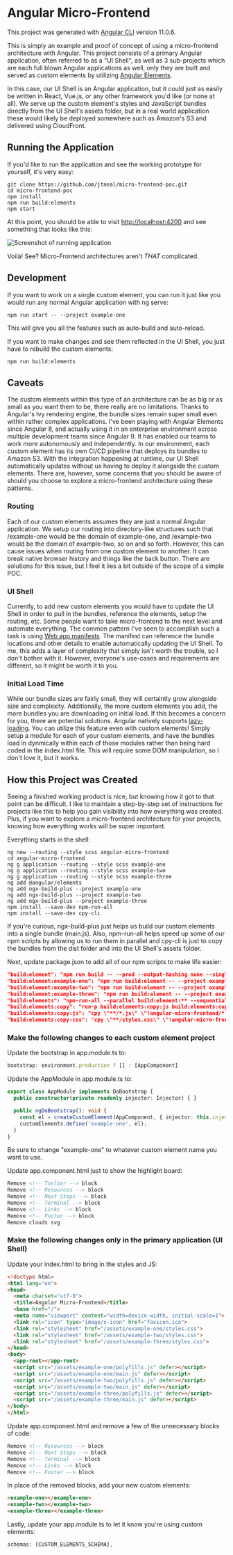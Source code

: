 # Angular Micro-Frontend

This project was generated with [Angular CLI](https://github.com/angular/angular-cli) version 11.0.6.

This is simply an example and proof of concept of using a micro-frontend
architecture with Angular. This project consists of a primary Angular
application, often referred to as a "UI Shell", as well as 3 sub-projects which
are each full blown Angular applications as well, only they are built and served
as custom elements by utilizing
[Angular Elements](https://angular.io/guide/elements).

In this case, our UI Shell is an Angular application, but it could just as
easily be written in React, Vue.js, or any other framework you'd like (or none
at all). We serve up the custom element's styles and JavaScript bundles directly
from the UI Shell's assets folder, but in a real world application these would
likely be deployed somewhere such as Amazon's S3 and delivered using CloudFront.

## Running the Application

If you'd like to run the application and see the working prototype for yourself, it's very easy:

```shell
git clone https://github.com/jtneal/micro-frontend-poc.git
cd micro-frontend-poc
npm install
npm run build:elements
npm start
```

At this point, you should be able to visit
[http://localhost:4200](http://localhost:4200)
and see something that looks like this:

![Screenshot of running application](/example.png?raw=true)

Voilà! See? Micro-Frontend architectures aren't _THAT_ complicated.

## Development

If you want to work on a single custom element, you can run it just like you
would run any normal Angular application with ng serve:

```shell
npm run start -- --project example-one
```

This will give you all the features such as auto-build and auto-reload.

If you want to make changes and see them reflected in the UI Shell, you just
have to rebuild the custom elements:

```shell
npm run build:elements
```

## Caveats

The custom elements within this type of an architecture can be as big or as
small as you want them to be, there really are no limitations. Thanks to
Angular's Ivy rendering engine, the bundle sizes remain super small even within
rather complex applications. I've been playing with Angular Elements since
Angular 8, and actually using it in an enterprise environment across multiple
development teams since Angular 9. It has enabled our teams to work more
autonomously and independently. In our environment, each custom element has its
own CI/CD pipeline that deploys its bundles to Amazon S3. With the integration
happening at runtime, our UI Shell automatically updates without us having to
deploy it alongside the custom elements. There are, however, some concerns that
you should be aware of should you choose to explore a micro-frontend
architecture using these patterns.

### Routing

Each of our custom elements assumes they are just a normal Angular application.
We setup our routing into directory-like structures such that /example-one would
be the domain of example-one, and /example-two would be the domain of
example-two, so on and so forth. However, this can cause issues when routing
from one custom element to another. It can break native browser history and
things like the back button. There are solutions for this issue, but I feel it
lies a bit outside of the scope of a simple POC.

### UI Shell

Currently, to add new custom elements you would have to update the UI Shell in
order to pull in the bundles, reference the elements, setup the routing, etc.
Some people want to take micro-frontend to the next level and automate
everything. The common pattern I've seen to accomplish such a task is using
[Web app manifests](https://developer.mozilla.org/en-US/docs/Web/Manifest).
The manifest can reference the bundle locations and other details to enable
automatically updating the UI Shell. To me, this adds a layer of complexity that
simply isn't worth the trouble, so I don't bother with it. However, everyone's
use-cases and requirements are different, so it might be worth it to you.

### Initial Load Time

While our bundle sizes are fairly small, they will certaintly grow alongside
size and complexity. Additionally, the more custom elements you add, the more
bundles you are downloading on initial load. If this becomes a concern for you,
there are potential solutions. Angular natively supports
[lazy-loading](https://angular.io/guide/lazy-loading-ngmodules).
You can utilize this feature even with custom elements! Simply setup a module
for each of your custom elements, and have the bundles load in dynmically within
each of those modules rather than being hard coded in the index.html file. This
will require some DOM manipulation, so I don't love it, but it works.

## How this Project was Created

Seeing a finished working product is nice, but knowing how it got to that point
can be difficult. I like to maintain a step-by-step set of instructions for
projects like this to help you gain visibility into how everything was created.
Plus, if you want to explore a micro-frontend architecture for your projects,
knowing how everything works will be super important.

Everything starts in the shell:

```shell
ng new --routing --style scss angular-micro-frontend
cd angular-micro-frontend
ng g application --routing --style scss example-one
ng g application --routing --style scss example-two
ng g application --routing --style scss example-three
ng add @angular/elements
ng add ngx-build-plus --project example-one
ng add ngx-build-plus --project example-two
ng add ngx-build-plus --project example-three
npm install --save-dev npm-run-all
npm install --save-dev cpy-cli
```

If you're curious, ngx-build-plus just helps us build our custom elements into a
single bundle (main.js). Also, npm-run-all helps speed up some of our npm
scripts by allowing us to run them in parallel and cpy-cli is just to copy the
bundles from the dist folder and into the UI Shell's assets folder.

Next, update package.json to add all of our npm scripts to make life easier:

```json
"build:element": "npm run build -- --prod --output-hashing none --single-bundle true",
"build:element:example-one": "npm run build:element -- --project example-one",
"build:element:example-two": "npm run build:element -- --project example-two",
"build:element:example-three": "npm run build:element -- --project example-three",
"build:elements": "npm-run-all --parallel build:element:** --sequential build:elements:copy",
"build:elements:copy": "run-p build:elements:copy:js build:elements:copy:css",
"build:elements:copy:js": "cpy \"**/*.js\" \"!angular-micro-frontend/*.js\" \"../src/assets\" --cwd=dist --parents",
"build:elements:copy:css": "cpy \"**/styles.css\" \"!angular-micro-frontend/styles.css\" \"../src/assets\" --cwd=dist --parents",
```

### Make the following changes to each custom element project

Update the bootstrap in app.module.ts to:

```typescript
bootstrap: environment.production ? [] : [AppComponent]
```

Update the AppModule in app.module.ts to:

```typescript
export class AppModule implements DoBootstrap {
  public constructor(private readonly injector: Injector) { }

  public ngDoBootstrap(): void {
    const el = createCustomElement(AppComponent, { injector: this.injector });
    customElements.define('example-one', el);
  }
}
```

Be sure to change "example-one" to whatever custom element name you want to use.

Update app.component.html just to show the highlight board:

```html
Remove <!-- Toolbar --> block
Remove <!-- Resources --> block
Remove <!-- Next Steps --> block
Remove <!-- Terminal --> block
Remove <!-- Links --> block
Remove <!-- Footer --> block
Remove clouds svg
```

### Make the following changes only in the primary application (UI Shell)

Update your index.html to bring in the styles and JS:

```html
<!doctype html>
<html lang="en">
<head>
  <meta charset="utf-8">
  <title>Angular Micro-Frontend</title>
  <base href="/">
  <meta name="viewport" content="width=device-width, initial-scale=1">
  <link rel="icon" type="image/x-icon" href="favicon.ico">
  <link rel="stylesheet" href="/assets/example-one/styles.css">
  <link rel="stylesheet" href="/assets/example-two/styles.css">
  <link rel="stylesheet" href="/assets/example-three/styles.css">
</head>
<body>
  <app-root></app-root>
  <script src="/assets/example-one/polyfills.js" defer></script>
  <script src="/assets/example-one/main.js" defer></script>
  <script src="/assets/example-two/polyfills.js" defer></script>
  <script src="/assets/example-two/main.js" defer></script>
  <script src="/assets/example-three/polyfills.js" defer></script>
  <script src="/assets/example-three/main.js" defer></script>
</body>
</html>
```

Update app.component.html and remove a few of the unnecessary blocks of code:

```html
Remove <!-- Resources --> block
Remove <!-- Next Steps --> block
Remove <!-- Terminal --> block
Remove <!-- Links --> block
Remove <!-- Footer --> block
```

In place of the removed blocks, add your new custom elements:

```html
<example-one></example-one>
<example-two></example-two>
<example-three></example-three>
```

Lastly, update your app.module.ts to let it know you're using custom elements:

```typescript
schemas: [CUSTOM_ELEMENTS_SCHEMA],
```
